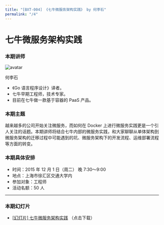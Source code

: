 ```yaml
---
title: "[BXT-004] 《七牛微服务架构实践》 by 何李石"
permalink: "/4"
---
```


# 七牛微服务架构实践

### 本期讲师

![avatar](https://cloud.githubusercontent.com/assets/5830104/11366024/858e1900-92e5-11e5-929c-613803e351ee.jpg)

何李石

* 《Go 语言程序设计》译者。
* 七牛早期工程师，技术专家。
* 目前在七牛做一款基于容器的 PaaS 产品。

### 本期主题

越来越多的公司开始关注微服务，而如何在 Docker 上进行微服务实践更是一个引人关注的话题。本期讲师将结合七牛内部的微服务实践，和大家聊聊从单体架构到微服务架构的迁移过程中可能遇到的坑、微服务架构下的开发流程、运维部署流程等方面的转变。

### 本期具体安排

* 时间：2015 年 12 月 1 日（周二） 晚 7:30～9:00
* 地点：上海市徐汇区交通大学内
* 参加对象：工程师
* 活动名额：50 人

***

### 本期幻灯片

* [[幻灯片] 七牛微服务架构实践](https://github.com/baixing/BXT/raw/master/slides/bxt-004.pdf) （点击下载）
